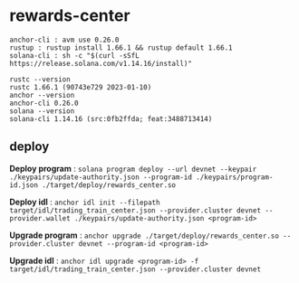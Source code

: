 # rewards-center

```shell
anchor-cli : avm use 0.26.0
rustup : rustup install 1.66.1 && rustup default 1.66.1
solana-cli : sh -c "$(curl -sSfL https://release.solana.com/v1.14.16/install)"
```

```shell
rustc --version
rustc 1.66.1 (90743e729 2023-01-10)
anchor --version
anchor-cli 0.26.0
solana --version
solana-cli 1.14.16 (src:0fb2ffda; feat:3488713414)
```

## deploy
**Deploy program** : `solana program deploy --url devnet --keypair ./keypairs/update-authority.json --program-id ./keypairs/program-id.json ./target/deploy/rewards_center.so`

**Deploy idl** : `anchor idl init --filepath target/idl/trading_train_center.json --provider.cluster devnet --provider.wallet ./keypairs/update-authority.json <program-id>`

**Upgrade program** : `anchor upgrade ./target/deploy/rewards_center.so --provider.cluster devnet --program-id <program-id>`

**Upgrade idl** : `anchor idl upgrade <program-id> -f target/idl/trading_train_center.json --provider.cluster devnet`

